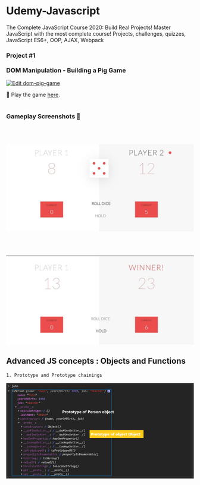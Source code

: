 # Udemy-Javascript

The Complete JavaScript Course 2020: Build Real Projects! Master JavaScript with the most complete course! Projects, challenges, quizzes, JavaScript ES6+, OOP, AJAX, Webpack

### Project #1 <br><br> DOM Manipulation - Building a Pig Game

[![Edit dom-pig-game](https://codesandbox.io/static/img/play-codesandbox.svg)](https://codesandbox.io/s/dom-pig-game-11oy8?fontsize=14&hidenavigation=1&theme=dark)
<br>

:round_pushpin: Play the game [here](https://11oy8.csb.app/).
<br>
<br>

### Gameplay Screenshots :mag_right:

<br>
<br>

![alt text](https://github.com/kshitijzutshi/Udemy-Javascript/blob/master/pig-game1.jpg)

<br>
<br>

![alt text](https://github.com/kshitijzutshi/Udemy-Javascript/blob/master/pig-game3.jpg)

## Advanced JS concepts : Objects and Functions

    1. Prototype and Prototype chainings
    
   ![alt text](https://github.com/kshitijzutshi/Udemy-Javascript/blob/master/prototypeChaining.PNG)
